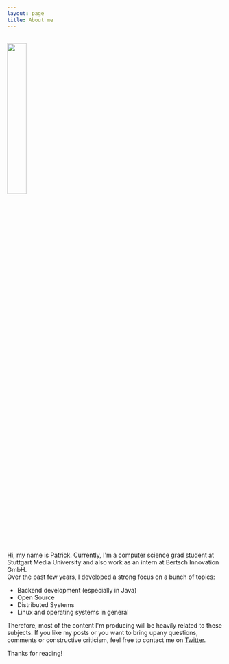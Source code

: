 ```yaml
---
layout: page
title: About me
---
```


<br/>
<img src="{{site.url}}/assets/author.jpg" class="img-circle" width="30%" height="30%">

Hi, my name is Patrick. Currently, I'm a computer science grad student at Stuttgart Media University and also
work as an intern at Bertsch Innovation GmbH. <br/>
Over the past few years, I developed a strong focus on a bunch of topics:

- Backend development (especially in Java)
- Open Source
- Distributed Systems
- Linux and operating systems in general

Therefore, most of the content I'm producing will be heavily related to these subjects. 
If you like my posts or you want to bring upany questions, comments or constructive criticism, 
feel free to contact me on [Twitter](https://twitter.com/Apophis1990).   

Thanks for reading!
